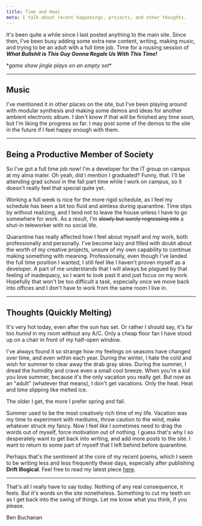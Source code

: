 ```yaml
---
title: Time and Heat
meta: I talk about recent happenings, projects, and other thoughts.
---
```


It's been quite a while since I last posted anything to the main site. Since then, I've been busy adding some extra new content, writing, making music, and trying to be an adult with a full time job. Time for a rousing session of ___What Bullshit is This Guy Gonna Regale Us With This Time!___

\**game show jingle plays on an empty set*\*

---

## Music

I've mentioned it in other places on the site, but I've been playing around with modular synthesis and making some demos and ideas for another ambient electronic album. I don't know if that will be finished any time soon, but I'm liking the progress so far. I may post some of the demos to the site in the future if I feel happy enough with them.

---

## Being a Productive Member of Society

So I've got a full time job now! I'm a developer for the IT group on campus at my alma mater. Oh yeah, did I mention I graduated? Funny, that. I'll be attending grad school in the fall part time while I work on campus, so it doesn't really feel that special quite yet.

Working a full week is nice for the more rigid schedule, as I feel my schedule has been a bit too fluid and aimless during quarantine. Time slips by without realizing, and I tend not to leave the house unless I have to go somewhere for work. As a result, I'm ~~slowly but surely regressing into~~ a shut-in teleworker with no social life.

Quarantine has really affected how I feel about myself and my work, both professionally and personally. I've become lazy and filled with doubt about the worth of my creative projects, unsure of my own capability to continue making something with meaning. Professionally, even though I've landed the full time position I wanted, I still feel like I haven't proven myself as a developer. A part of me understands that I will always be plagued by that feeling of inadequacy, so I want to look past it and just focus on my work. Hopefully that won't be too difficult a task, especially once we move back into offices and I don't have to work from the same room I live in.

---

## Thoughts (Quickly Melting)

It's very hot today, even after the sun has set. Or rather I should say, it's far too _humid_ in my room without any A/C. Only a cheap floor fan I have stood up on a chair in front of my half-open window.

I've always found it so strange how my feelings on seasons have changed over time, and even within each year. During the winter, I hate the cold and wish for summer to clear away the drab gray skies. During the summer, I dread the humidity and crave even a small cool breeze. When you're a kid you love summer, because it's the only vacation you really get. But now as an "adult" (whatever that means), I don't get vacations. Only the heat. Heat and time slipping like melted ice.

The older I get, the more I prefer spring and fall.

Summer used to be the most creatively rich time of my life. Vacation was my time to experiment with mediums, throw caution to the wind, make whatever struck my fancy. Now I feel like I sometimes need to drag the words out of myself, force motivation out of nothing. I guess that's why I so desperately want to get back into writing, and add more posts to the site. I want to return to some part of myself that I left behind before quarantine.

Perhaps that's the sentiment at the core of my recent poems, which I seem to be writing less and less frequently these days, especially after publishing __Drift Illogical__. Feel free to read my latest piece [here](/writing/poetry/2021/06/27/All-Ive-Left-Is-All-I-Have).

---

That's all I really have to say today. Nothing of any real consequence, it feels. But it's words on the site nonetheless. Something to cut my teeth on as I get back into the swing of things. Let me know what you think, if you please.

<div class="attrib">
Ben Buchanan
</div>
